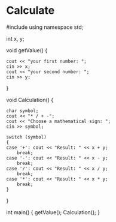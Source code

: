 # Calculate
#include <iostream>
using namespace std;

int x, y;

void getValue() {

	cout << "your first number: ";
	cin >> x;
	cout << "your second number: ";
	cin >> y;
}

void Calculation() {

	char symbol;
	cout << "* / + -";
	cout << "Choose a mathematical sign: ";
	cin >> symbol;

	switch (symbol)
	{
	case '+': cout << "Result: " << x + y;
		break;
	case '-': cout << "Result: " << x - y;
		break;
	case '/': cout << "Result: " << x / y;
		break;
	case '*': cout << "Result: " << x * y;
		break;
	}
}

int main() {
	getValue();
	Calculation();
}
